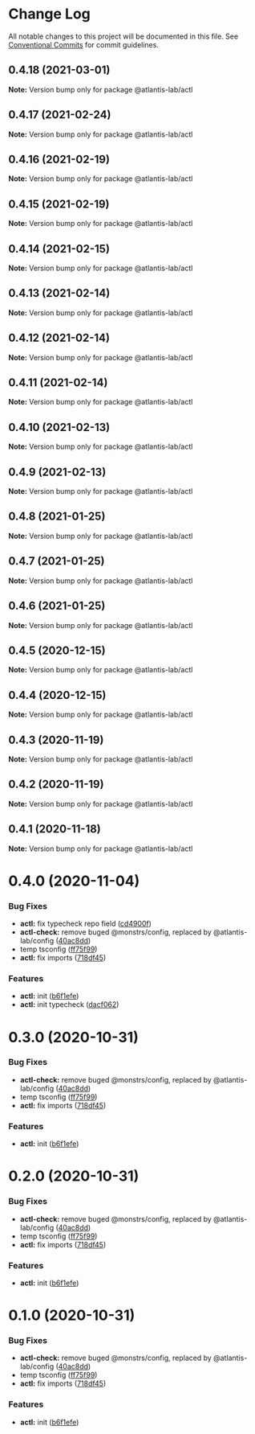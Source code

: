 # Change Log

All notable changes to this project will be documented in this file.
See [Conventional Commits](https://conventionalcommits.org) for commit guidelines.

## 0.4.18 (2021-03-01)

**Note:** Version bump only for package @atlantis-lab/actl





## 0.4.17 (2021-02-24)

**Note:** Version bump only for package @atlantis-lab/actl





## 0.4.16 (2021-02-19)

**Note:** Version bump only for package @atlantis-lab/actl





## 0.4.15 (2021-02-19)

**Note:** Version bump only for package @atlantis-lab/actl





## 0.4.14 (2021-02-15)

**Note:** Version bump only for package @atlantis-lab/actl





## 0.4.13 (2021-02-14)

**Note:** Version bump only for package @atlantis-lab/actl





## 0.4.12 (2021-02-14)

**Note:** Version bump only for package @atlantis-lab/actl





## 0.4.11 (2021-02-14)

**Note:** Version bump only for package @atlantis-lab/actl





## 0.4.10 (2021-02-13)

**Note:** Version bump only for package @atlantis-lab/actl





## 0.4.9 (2021-02-13)

**Note:** Version bump only for package @atlantis-lab/actl





## 0.4.8 (2021-01-25)

**Note:** Version bump only for package @atlantis-lab/actl





## 0.4.7 (2021-01-25)

**Note:** Version bump only for package @atlantis-lab/actl





## 0.4.6 (2021-01-25)

**Note:** Version bump only for package @atlantis-lab/actl





## 0.4.5 (2020-12-15)

**Note:** Version bump only for package @atlantis-lab/actl





## 0.4.4 (2020-12-15)

**Note:** Version bump only for package @atlantis-lab/actl





## 0.4.3 (2020-11-19)

**Note:** Version bump only for package @atlantis-lab/actl





## 0.4.2 (2020-11-19)

**Note:** Version bump only for package @atlantis-lab/actl





## 0.4.1 (2020-11-18)

**Note:** Version bump only for package @atlantis-lab/actl





# 0.4.0 (2020-11-04)


### Bug Fixes

* **actl:** fix typecheck repo field ([cd4900f](https://github.com/Atlantis-Lab/actl/commit/cd4900f7ee2e0ee2441a0848f20919e281de1869))
* **actl-check:** remove buged @monstrs/config, replaced by @atlantis-lab/config ([40ac8dd](https://github.com/Atlantis-Lab/actl/commit/40ac8dd35eb29992c04fbd0034326052b5ca8765))
* temp tsconfig ([ff75f99](https://github.com/Atlantis-Lab/actl/commit/ff75f9960b0345322c1a356cd8341b6b83a0a01f))
* **actl:** fix imports ([718df45](https://github.com/Atlantis-Lab/actl/commit/718df45492c0486dd94c240cbbbc12e2b811ddda))


### Features

* **actl:** init ([b6f1efe](https://github.com/Atlantis-Lab/actl/commit/b6f1efe92968d5c9e8446e597990ff5c23a6428d))
* **actl:** init typecheck ([dacf062](https://github.com/Atlantis-Lab/actl/commit/dacf0621afc69332048b74e27771eccbd13bf312))





# 0.3.0 (2020-10-31)


### Bug Fixes

* **actl-check:** remove buged @monstrs/config, replaced by @atlantis-lab/config ([40ac8dd](https://github.com/Atlantis-Lab/actl/commit/40ac8dd35eb29992c04fbd0034326052b5ca8765))
* temp tsconfig ([ff75f99](https://github.com/Atlantis-Lab/actl/commit/ff75f9960b0345322c1a356cd8341b6b83a0a01f))
* **actl:** fix imports ([718df45](https://github.com/Atlantis-Lab/actl/commit/718df45492c0486dd94c240cbbbc12e2b811ddda))


### Features

* **actl:** init ([b6f1efe](https://github.com/Atlantis-Lab/actl/commit/b6f1efe92968d5c9e8446e597990ff5c23a6428d))





# 0.2.0 (2020-10-31)


### Bug Fixes

* **actl-check:** remove buged @monstrs/config, replaced by @atlantis-lab/config ([40ac8dd](https://github.com/Atlantis-Lab/actl/commit/40ac8dd35eb29992c04fbd0034326052b5ca8765))
* temp tsconfig ([ff75f99](https://github.com/Atlantis-Lab/actl/commit/ff75f9960b0345322c1a356cd8341b6b83a0a01f))
* **actl:** fix imports ([718df45](https://github.com/Atlantis-Lab/actl/commit/718df45492c0486dd94c240cbbbc12e2b811ddda))


### Features

* **actl:** init ([b6f1efe](https://github.com/Atlantis-Lab/actl/commit/b6f1efe92968d5c9e8446e597990ff5c23a6428d))





# 0.1.0 (2020-10-31)


### Bug Fixes

* **actl-check:** remove buged @monstrs/config, replaced by @atlantis-lab/config ([40ac8dd](https://github.com/Atlantis-Lab/actl/commit/40ac8dd35eb29992c04fbd0034326052b5ca8765))
* temp tsconfig ([ff75f99](https://github.com/Atlantis-Lab/actl/commit/ff75f9960b0345322c1a356cd8341b6b83a0a01f))
* **actl:** fix imports ([718df45](https://github.com/Atlantis-Lab/actl/commit/718df45492c0486dd94c240cbbbc12e2b811ddda))


### Features

* **actl:** init ([b6f1efe](https://github.com/Atlantis-Lab/actl/commit/b6f1efe92968d5c9e8446e597990ff5c23a6428d))
